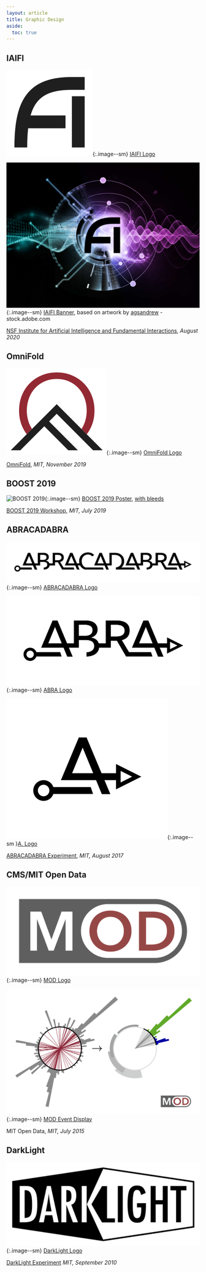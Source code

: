 ```yaml
---
layout: article
title: Graphic Design
aside:
  toc: true
---
```


## IAIFI

![IAIFI Logo](design/jthaler_IAIFI_Logo.png){:.image--sm}  [IAIFI Logo](design/jthaler_IAIFI_Logo.pdf)

![IAIFI Banner](design/jthaler_IAIFI_Banner.jpg){:.image--sm}  [IAIFI Banner](design/jthaler_IAIFI_Banner.jpg), based on artwork by [agsandrew](https://agsandrew.myportfolio.com/) - stock.adobe.com


[NSF Institute for Artificial Intelligence and Fundamental Interactions](http://www.iaifi.org/), *August 2020*



## OmniFold

![OmniFold](design/jthaler_OmniFold_Logo.png){:.image--sm} [OmniFold Logo](design/jthaler_OmniFold_Logo.pdf)

[OmniFold](https://github.com/ericmetodiev/OmniFold/), *MIT, November 2019*

    
## BOOST 2019

 ![BOOST 2019](design/jthaler_BOOST2019_Poster.png){:.image--sm}  [BOOST 2019 Poster](design/jthaler_BOOST2019_Poster.pdf), [with bleeds](design/jthaler_BOOST2019_Poster_Bleed.pdf)

[BOOST 2019 Workshop](https://indico.cern.ch/e/boost2019), *MIT, July 2019*

    
## ABRACADABRA

![ABRACADABRA](design/jthaler_ABRALogo_Large.png){:.image--sm} [ABRACADABRA Logo](design/jthaler_ABRALogo_Large.pdf)

![ABRA](design/jthaler_ABRALogo_Medium.png){:.image--sm} [ABRA Logo](design/jthaler_ABRALogo_Medium.pdf)

![A](design/jthaler_ABRALogo_Small.png){:.image--sm }[A. Logo](design/jthaler_ABRALogo_Small.pdf)

[ABRACADABRA Experiment](http://abracadabra.mit.edu/), *MIT, August 2017*


## CMS/MIT Open Data

![MOD](design/jthaler_MOD_Logo.png){:.image--sm}     [MOD Logo](design/jthaler_MOD_Logo.pdf)

![MOD Event](design/jthaler_MOD_EVentDisplay.png){:.image--sm} [MOD Event Display](design/jthaler_MOD_EventDisplay.pdf)

MIT Open Data, *MIT, July 2015*


## DarkLight

![DarkLight](design/jthaler_DarkLight_Logo.png){:.image--sm} [DarkLight Logo](design/jthaler_DarkLight_Logo.pdf)

[DarkLight Experiment](http://dmtpc.mit.edu/DarkLight/) *MIT, September 2010*



